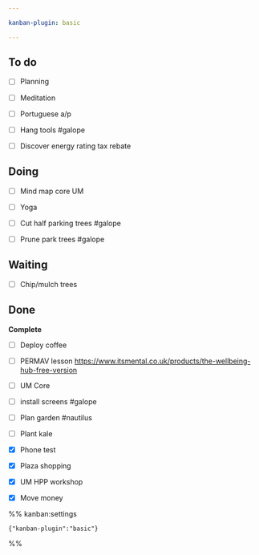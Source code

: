 ```yaml
---

kanban-plugin: basic

---
```


## To do

- [ ] Planning
- [ ] Meditation
- [ ] Portuguese a/p
- [ ] Hang tools #galope
- [ ] Discover energy rating tax rebate


## Doing

- [ ] Mind map core UM
- [ ] Yoga
- [ ] Cut half parking trees #galope
- [ ] Prune park trees #galope


## Waiting

- [ ] Chip/mulch trees


## Done

**Complete**
- [ ] Deploy coffee
- [ ] PERMAV lesson https://www.itsmental.co.uk/products/the-wellbeing-hub-free-version
- [ ] UM Core
- [ ] install screens #galope
- [ ] Plan garden #nautilus
- [ ] Plant kale
- [x] Phone test
- [x] Plaza shopping
- [x] UM HPP workshop
- [x] Move money




%% kanban:settings
```
{"kanban-plugin":"basic"}
```
%%